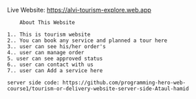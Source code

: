 

Live Website: https://alvi-tourism-explore.web.app


        About This Website

    1.. This is tourism website
    2.. You can book any service and planned a tour here
    3.. user can see his/her order's 
    4.. user can manage order
    5. user can see approved status
    6.. user can contact with us
    7.. user can Add a service here 

    server side code: https://github.com/programming-hero-web-course1/tourism-or-delivery-website-server-side-Ataul-hamid

